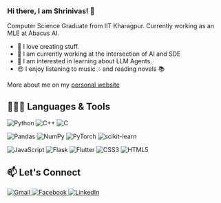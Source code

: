 ### Hi there, I am Shrinivas! 👋

Computer Science Graduate from IIT Kharagpur. Currently working as an MLE at Abacus AI.
- :star_struck: I love creating stuff.
- 🎯 I am currently working at the intersection of AI and SDE
- :telescope: I am interested in learning about LLM Agents.
- :heart_eyes: I enjoy listening to music :notes: and reading novels :books:

More about me on my [personal website](https://shrinivassk.github.io/)

## 👨🏻‍💻  Languages & Tools 
![Python](https://img.shields.io/badge/python-3670A0?style=for-the-badge&logo=python&logoColor=ffdd54)
![C++](https://img.shields.io/badge/c++-%2300599C.svg?style=for-the-badge&logo=c%2B%2B&logoColor=white)
![C](https://img.shields.io/badge/c-%2300599C.svg?style=for-the-badge&logo=c&logoColor=white)


![Pandas](https://img.shields.io/badge/pandas-%23150458.svg?style=for-the-badge&logo=pandas&logoColor=white)
![NumPy](https://img.shields.io/badge/numpy-%23013243.svg?style=for-the-badge&logo=numpy&logoColor=white)
![PyTorch](https://img.shields.io/badge/PyTorch-%23EE4C2C.svg?style=for-the-badge&logo=PyTorch&logoColor=white)
![scikit-learn](https://img.shields.io/badge/scikit--learn-%23F7931E.svg?style=for-the-badge&logo=scikit-learn&logoColor=white)

![JavaScript](https://img.shields.io/badge/javascript-%23323330.svg?style=for-the-badge&logo=javascript&logoColor=%23F7DF1E)
![Flask](https://img.shields.io/badge/flask-%23000.svg?style=for-the-badge&logo=flask&logoColor=white)
![Flutter](https://img.shields.io/badge/Flutter-%2302569B.svg?style=for-the-badge&logo=Flutter&logoColor=white)
![CSS3](https://img.shields.io/badge/css3-%231572B6.svg?style=for-the-badge&logo=css3&logoColor=white)
![HTML5](https://img.shields.io/badge/html5-%23E34F26.svg?style=for-the-badge&logo=html5&logoColor=white)


## 📫 Let's Connect
<a href="mailto:shrinivaskhistesk@gmail.com">![Gmail](https://img.shields.io/badge/Gmail-D14836?style=for-the-badge&logo=gmail&logoColor=white)
<a href="https://www.facebook.com/profile.php?id=100008293933033">![Facebook](https://img.shields.io/badge/Facebook-%231877F2.svg?style=for-the-badge&logo=Facebook&logoColor=white)
<a href="https://www.linkedin.com/in/shrinivas-khiste-133400192/">![LinkedIn](https://img.shields.io/badge/linkedin-%230077B5.svg?style=for-the-badge&logo=linkedin&logoColor=white)

